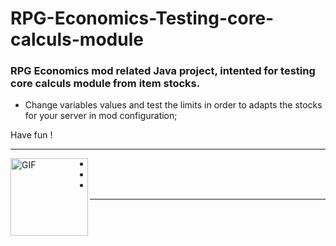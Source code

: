 # RPG-Economics-Testing-core-calculs-module
### RPG Economics mod related Java project, intented for testing core calculs module from item stocks.

 * Change variables values and test the limits in order to adapts the stocks for your server in mod configuration;

 Have fun !

--------------------

 <img align="left" alt="GIF" src="https://media1.tenor.com/m/FkELNdTE-l8AAAAd/frieren-sip-frieren.gif" width="124px" margin="1px"/>

*
*
*
--------------------
